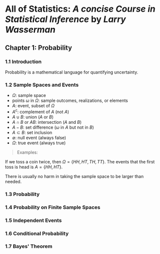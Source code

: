 # All of Statistics: *A concise Course in Statistical Inference* by *Larry Wasserman*

## Chapter 1: Probability

### 1.1 Introduction
Probability is a mathematical language for quantifying uncertainty.

### 1.2 Sample Spaces and Events

- $\Omega$: sample space
- points $\omega$ in $\Omega$: sample outcomes, realizations, or elements
- $A$: event, subset of $\Omega$
- $A^c$: complement of $A$ (not $A$)
- $A \cup B$: union ($A$ or $B$)
- $A \cap B$ or $AB$: intersection ($A$ and $B$)
- $A - B$: set difference ($\omega$ in $A$ but not in $B$)
- $A \subset B$: set inclusion
- $\emptyset$: null event (always false)
- $\Omega$: true event (always true)

> Examples: 

If we toss a coin twice, then $\Omega = \{HH, HT, TH, TT\}$. The events that the first toss is head is $A = \{HH, HT\}$.

There is usually no harm in taking the sample space to be larger than needed. 

### 1.3 Probability


### 1.4 Probability on Finite Sample Spaces


### 1.5 Independent Events


### 1.6 Conditional Probability


### 1.7 Bayes' Theorem


